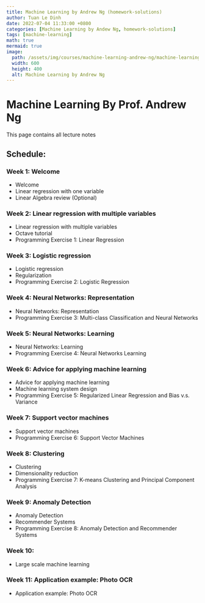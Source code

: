 ```yaml
---
title: Machine Learning by Andrew Ng (homework-solutions)
author: Tuan Le Dinh
date: 2022-07-04 11:33:00 +0800
categories: [Machine Learning by Andew Ng, homework-solutions]
tags: [machine-learning]
math: true
mermaid: true
image:
  path: /assets/img/courses/machine-learning-andrew-ng/machine-learning-andrew-ng.png
  width: 600
  height: 400
  alt: Machine Learning by Andrew Ng
---
```

# Machine Learning By Prof. Andrew Ng

This page contains all lecture notes

## Schedule:

### Week 1: Welcome
- Welcome
- Linear regression with one variable
- Linear Algebra review (Optional)

### Week 2: Linear regression with multiple variables
- Linear regression with multiple variables
- Octave tutorial
- Programming Exercise 1: Linear Regression 

### Week 3: Logistic regression 
- Logistic regression 
- Regularization 
- Programming Exercise 2: Logistic Regression 

### Week 4: Neural Networks: Representation
- Neural Networks: Representation 
- Programming Exercise 3: Multi-class Classification and Neural Networks

### Week 5: Neural Networks: Learning
- Neural Networks: Learning 
- Programming Exercise 4: Neural Networks Learning

### Week 6: Advice for applying machine learning
- Advice for applying machine learning
- Machine learning system design
- Programming Exercise 5: Regularized Linear Regression and Bias v.s. Variance

### Week 7: Support vector machines
- Support vector machines 
- Programming Exercise 6: Support Vector Machines

### Week 8: Clustering 
- Clustering 
- Dimensionality reduction 
- Programming Exercise 7: K-means Clustering and Principal Component Analysis

### Week 9: Anomaly Detection
- Anomaly Detection 
- Recommender Systems  
- Programming Exercise 8: Anomaly Detection and Recommender Systems

### Week 10:
- Large scale machine learning 

### Week 11: Application example: Photo OCR
- Application example: Photo OCR